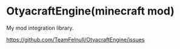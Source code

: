 # OtyacraftEngine(minecraft mod)
My mod integration library.

https://github.com/TeamFelnull/OtyacraftEngine/issues

